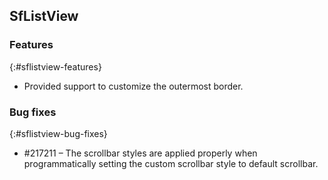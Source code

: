 ## SfListView
 
### Features
{:#sflistview-features}

*	Provided support to customize the outermost border.

### Bug fixes
{:#sflistview-bug-fixes}

*	\#217211 – The scrollbar styles are applied properly when programmatically setting the custom scrollbar style to default scrollbar.